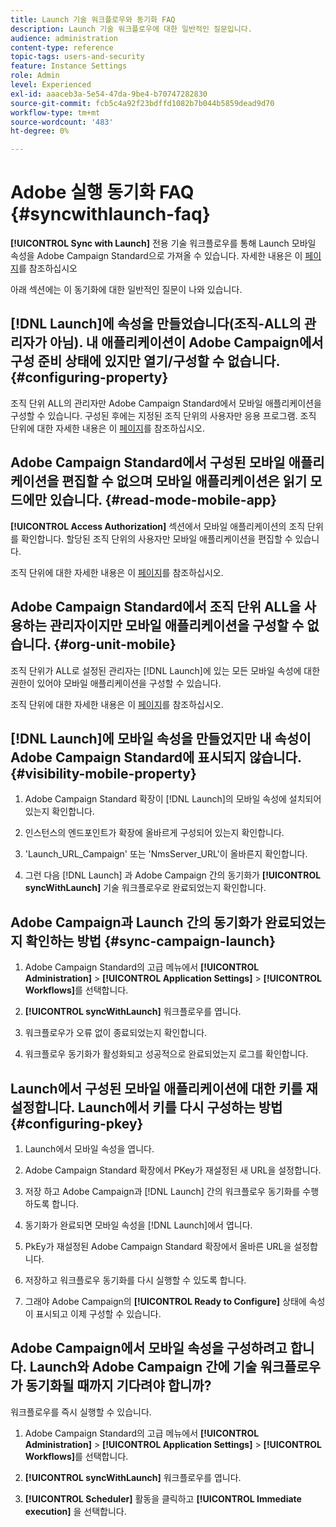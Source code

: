 ```yaml
---
title: Launch 기술 워크플로우와 동기화 FAQ
description: Launch 기술 워크플로우에 대한 일반적인 질문입니다.
audience: administration
content-type: reference
topic-tags: users-and-security
feature: Instance Settings
role: Admin
level: Experienced
exl-id: aaaceb3a-5e54-47da-9be4-b70747282830
source-git-commit: fcb5c4a92f23bdffd1082b7b044b5859dead9d70
workflow-type: tm+mt
source-wordcount: '483'
ht-degree: 0%

---
```


# Adobe 실행 동기화 FAQ {#syncwithlaunch-faq}

**[!UICONTROL Sync with Launch]** 전용 기술 워크플로우를 통해 Launch 모바일 속성을 Adobe Campaign Standard으로 가져올 수 있습니다. 자세한 내용은 이 [페이지](../../administration/using/technical-workflows.md)를 참조하십시오

아래 섹션에는 이 동기화에 대한 일반적인 질문이 나와 있습니다.

## [!DNL Launch]에 속성을 만들었습니다(조직-ALL의 관리자가 아님). 내 애플리케이션이 Adobe Campaign에서 구성 준비 상태에 있지만 열기/구성할 수 없습니다. {#configuring-property}

조직 단위 ALL의 관리자만 Adobe Campaign Standard에서 모바일 애플리케이션을 구성할 수 있습니다. 구성된 후에는 지정된 조직 단위의 사용자만
응용 프로그램. 조직 단위에 대한 자세한 내용은 이 [페이지](../../administration/using/organizational-units.md)를 참조하십시오.

## Adobe Campaign Standard에서 구성된 모바일 애플리케이션을 편집할 수 없으며 모바일 애플리케이션은 읽기 모드에만 있습니다. {#read-mode-mobile-app}

**[!UICONTROL Access Authorization]** 섹션에서 모바일 애플리케이션의 조직 단위를 확인합니다. 할당된 조직 단위의 사용자만 모바일 애플리케이션을 편집할 수 있습니다.

조직 단위에 대한 자세한 내용은 이 [페이지](../../administration/using/organizational-units.md)를 참조하십시오.

## Adobe Campaign Standard에서 조직 단위 ALL을 사용하는 관리자이지만 모바일 애플리케이션을 구성할 수 없습니다. {#org-unit-mobile}

조직 단위가 ALL로 설정된 관리자는 [!DNL Launch]에 있는 모든 모바일 속성에 대한 권한이 있어야 모바일 애플리케이션을 구성할 수 있습니다.

조직 단위에 대한 자세한 내용은 이 [페이지](../../administration/using/organizational-units.md)를 참조하십시오.

## [!DNL Launch]에 모바일 속성을 만들었지만 내 속성이 Adobe Campaign Standard에 표시되지 않습니다. {#visibility-mobile-property}

1. Adobe Campaign Standard 확장이 [!DNL Launch]의 모바일 속성에 설치되어 있는지 확인합니다.

1. 인스턴스의 엔드포인트가 확장에 올바르게 구성되어 있는지 확인합니다.

1. &#39;Launch_URL_Campaign&#39; 또는 &#39;NmsServer_URL&#39;이 올바른지 확인합니다.

1. 그런 다음 [!DNL Launch] 과 Adobe Campaign 간의 동기화가 **[!UICONTROL syncWithLaunch]** 기술 워크플로우로 완료되었는지 확인합니다.

## Adobe Campaign과 Launch 간의 동기화가 완료되었는지 확인하는 방법 {#sync-campaign-launch}

1. Adobe Campaign Standard의 고급 메뉴에서 **[!UICONTROL Administration]** > **[!UICONTROL Application Settings]** > **[!UICONTROL Workflows]**&#x200B;를 선택합니다.

1. **[!UICONTROL syncWithLaunch]** 워크플로우를 엽니다.

1. 워크플로우가 오류 없이 종료되었는지 확인합니다.

1. 워크플로우 동기화가 활성화되고 성공적으로 완료되었는지 로그를 확인합니다.

## Launch에서 구성된 모바일 애플리케이션에 대한 키를 재설정합니다. Launch에서 키를 다시 구성하는 방법 {#configuring-pkey}

1. Launch에서 모바일 속성을 엽니다.

1. Adobe Campaign Standard 확장에서 PKey가 재설정된 새 URL을 설정합니다.

1. 저장 하고 Adobe Campaign과 [!DNL Launch] 간의 워크플로우 동기화를 수행하도록 합니다.

1. 동기화가 완료되면 모바일 속성을 [!DNL Launch]에서 엽니다.

1. PkEy가 재설정된 Adobe Campaign Standard 확장에서 올바른 URL을 설정합니다.

1. 저장하고 워크플로우 동기화를 다시 실행할 수 있도록 합니다.

1. 그래야 Adobe Campaign의 **[!UICONTROL Ready to Configure]** 상태에 속성이 표시되고 이제 구성할 수 있습니다.

## Adobe Campaign에서 모바일 속성을 구성하려고 합니다. Launch와 Adobe Campaign 간에 기술 워크플로우가 동기화될 때까지 기다려야 합니까?

워크플로우를 즉시 실행할 수 있습니다.

1. Adobe Campaign Standard의 고급 메뉴에서 **[!UICONTROL Administration]** > **[!UICONTROL Application Settings]** > **[!UICONTROL Workflows]**&#x200B;를 선택합니다.

1. **[!UICONTROL syncWithLaunch]** 워크플로우를 엽니다.

1. **[!UICONTROL Scheduler]** 활동을 클릭하고 **[!UICONTROL Immediate execution]** 을 선택합니다.
